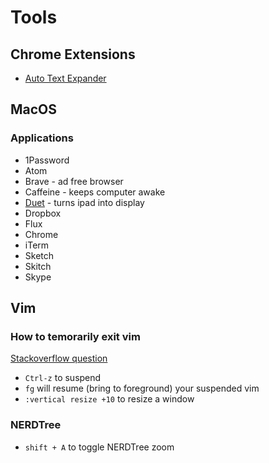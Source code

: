 # Tools

## Chrome Extensions

- [Auto Text Expander](https://github.com/carlinyuen/ChromeAutoTextExpander)


## MacOS

### Applications

- 1Password
- Atom
- Brave - ad free browser
- Caffeine - keeps computer awake
- [Duet](https://www.duetdisplay.com/) - turns ipad into display
- Dropbox
- Flux
- Chrome
- iTerm
- Sketch
- Skitch
- Skype

## Vim

### How to temorarily exit vim
[Stackoverflow question](http://stackoverflow.com/questions/1879219/how-to-temporarily-exit-vim-and-go-back)

- `Ctrl-z` to suspend
- `fg` will resume (bring to foreground) your suspended vim
- `:vertical resize +10` to resize a window

### NERDTree

- `shift + A` to toggle NERDTree zoom

